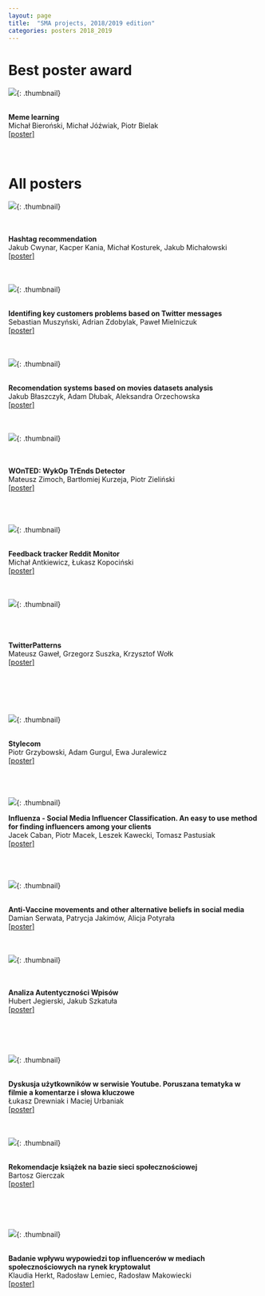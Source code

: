 ```yaml
---
layout: page
title:  "SMA projects, 2018/2019 edition"
categories: posters 2018_2019
---
```

<style>
  .thumbnail{
    width:40%;
    height:40%;
    float: left;
    border: 0px solid;
    border-color: #ccc;
    margin-right: 3%;
    margin-left: 5%;
  }
  .description{
    margin-top: 20px;
    padding-top: 50px;
  }

</style>

# Best poster award 

![](/posters/2018_2019/meme2vec.png){: .thumbnail}  
<p style=".description"><br><b>Meme learning</b><br />
Michał Bieroński, Michał Jóźwiak, Piotr Bielak <br />
<a href="https://drive.google.com/open?id=1dCHHc9P_ogg8-JoIQTmHjM71-9ZC2LR9">[poster]</a>
<br>
<br>
<br>
</p>    

# All posters

![](/posters/2018_2019/hashtag.png){: .thumbnail}  
<p style=".description"><br><br><b>Hashtag recommendation</b><br />
Jakub Cwynar, Kacper Kania, Michał Kosturek, Jakub Michałowski <br />
<a href="https://drive.google.com/open?id=1_dscvxqWcgUv8h-_1uKjiVnxG2qWuY9O">[poster]</a>
<br>
<br>
<br>
</p>

![](/posters/2018_2019/hacktrain.png){: .thumbnail}  
<p style=".description"><br><b>Identifing key customers problems based on Twitter messages</b><br />
Sebastian Muszyński, Adrian Zdobylak, Paweł Mielniczuk <br />
<a href="https://drive.google.com/open?id=1GC9vKB7JMajt9gy7OOvOHtnD66HW7X-q">[poster]</a>
<br>
<br>
<br>
</p>

![](/posters/2018_2019/movies.png){: .thumbnail}  
<p style=".description"><br><b>Recomendation systems based on movies datasets analysis</b><br />
Jakub Błaszczyk, Adam Dłubak, Aleksandra Orzechowska <br />
<a href="https://drive.google.com/open?id=1XBl8TJjAd1gOZhoYA7a0B5GC7Xr9bLcZ">[poster]</a>
<br>
<br>
<br>
</p>

![](/posters/2018_2019/wonted.png){: .thumbnail}  
<p style=".description"><br><br><b>WOnTED: WykOp TrEnds Detector</b><br />
Mateusz Zimoch, Bartłomiej Kurzeja, Piotr Zieliński <br />
<a href="https://drive.google.com/open?id=14RqmIcCX7qiHVB7YTNp0KhxSJ1hR7IR4">[poster]</a>
<br>
<br>
<br>
<br>
</p>

![](/posters/2018_2019/feedback_2.png){: .thumbnail}  
<p style=".description"><br><b>Feedback tracker Reddit Monitor</b><br />
Michał Antkiewicz, Łukasz Kopociński <br />
<a href="https://drive.google.com/open?id=1g2RqipzULuhHFb9-OGElUmwQYlj-NGOi">[poster]</a>
<br>
<br>
<br>
</p>

![](/posters/2018_2019/twitter_patterns.png){: .thumbnail}  
<p style=".description"><br><br><br><b>TwitterPatterns</b><br />
Mateusz Gaweł, Grzegorz Suszka, Krzysztof Wołk
<br />
<a href="https://drive.google.com/open?id=1l17bEktf4nA40cgX55l_zQ0EwyReZZ96">[poster]</a>
<br>
<br>
<br>
<br>
</p>
<br>

![](/posters/2018_2019/stylecom.png){: .thumbnail}  
<p style=".description"><br><b>Stylecom</b><br />
Piotr Grzybowski, Adam Gurgul, Ewa Juralewicz <br />
<a href="https://drive.google.com/open?id=1JtsajjAAgHzvbi1H63-TzxGzs2kMcOa7">[poster]</a>
<br>
<br>
<br>
<br>
</p>

![](/posters/2018_2019/influenza.png){: .thumbnail}  
<p style=".description"><b>Influenza - Social Media Influencer Classification. An easy to use method for finding influencers among your clients</b><br />
Jacek Caban, Piotr Macek, Leszek Kawecki, Tomasz Pastusiak<br />
<a href="https://drive.google.com/open?id=1OXsabQ_cVZogGQ0WnaEqsEM6ovQ8K_yM">[poster]</a>
<br>
<br>
<br>
<br>
</p>

![](/posters/2018_2019/antivax.png){: .thumbnail}  
<p style=".description"><br><b>Anti-Vaccine movements and other alternative beliefs in social media</b><br />
Damian Serwata, Patrycja Jakimów, Alicja Potyrała<br />
<a href="https://drive.google.com/open?id=1rPLr78A2LZKngdFCArz3dIPCe1ZWC9GJ">[poster]</a>
<br>
<br>
<br>
</p>

![](/posters/2018_2019/aaw.png){: .thumbnail}  
<p style=".description"><br><br><b>Analiza Autentyczności Wpisów</b><br />
Hubert Jegierski, Jakub Szkatuła<br />
<a href="https://drive.google.com/open?id=1yXmK-XY0NjdfluZDmx9f0mNSCSCneLv1">[poster]</a>
<br>
<br>
<br>
<br>
<br>
</p>


![](/posters/2018_2019/yt.png){: .thumbnail}  
<p style=".description"><br><b>Dyskusja użytkowników w serwisie Youtube. Poruszana tematyka w filmie a komentarze i słowa kluczowe</b><br />
Łukasz Drewniak i Maciej Urbaniak<br />
<a href="https://drive.google.com/open?id=1nAImVI_zmVi_IjsV0eBW0pHEOdto0cCB">[poster]</a>
<br>
<br>
<br>
</p>

![](/posters/2018_2019/books.png){: .thumbnail}  
<p style=".description">
<br><b>Rekomendacje książek na bazie sieci społecznościowej </b><br />
Bartosz Gierczak<br />
<a href="https://drive.google.com/open?id=1K3SWRH9SrB18Zo7rGwGB2JOBqT1FH3Ds">[poster]</a>
<br>
<br>
<br>
<br>
<br>
</p>

![](/posters/2018_2019/crypto.png){: .thumbnail}  
<p style=".description">
<br><b>Badanie wpływu wypowiedzi top influencerów w mediach społecznościowych na rynek kryptowalut</b><br />
Klaudia Herkt, Radosław Lemiec, Radosław Makowiecki<br />
<a href="https://drive.google.com/open?id=1kAnXNV9TtJvL7lKXe11ZFtAMMtCXTmZ3">[poster]</a>
<br>
<br>
<br>
</p>


